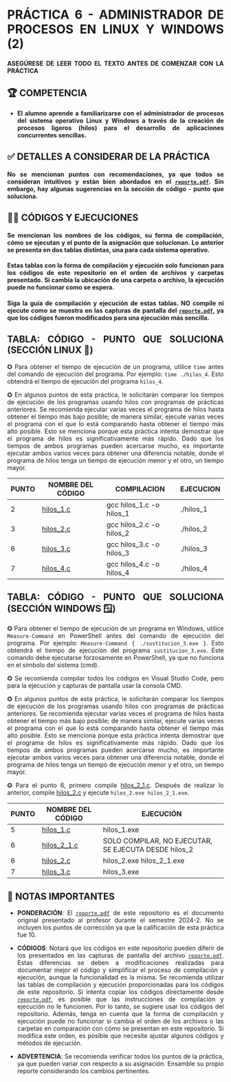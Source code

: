 <div style="text-align: justify">

# PRÁCTICA 6 - ADMINISTRADOR DE PROCESOS EN LINUX Y WINDOWS (2)

#### ASEGÚRESE DE LEER TODO EL TEXTO ANTES DE COMENZAR CON LA PRÁCTICA

## 🏆 COMPETENCIA

- **El alumno aprende a familiarizarse con el administrador de procesos del sistema operativo Linux y Windows a través de la creación de procesos ligeros (hilos) para el desarrollo de aplicaciones concurrentes sencillas.**

## ✅ DETALLES A CONSIDERAR DE LA PRÁCTICA

#### No se mencionan puntos con recomendaciones, ya que todos se consideran intuitivos y están bien abordados en el [`reporte.pdf`](Unidad2_Practica6_Reporte.pdf). Sin embargo, hay algunas sugerencias en la sección de código - punto que soluciona.

## 🧑‍💻 CÓDIGOS Y EJECUCIONES

#### Se mencionan los nombres de los códigos, su forma de compilación, cómo se ejecutan y el punto de la asignación que solucionan. Lo anterior se presenta en dos tablas distintas, una para cada sistema operativo.

#### Estas tablas con la forma de compilación y ejecución solo funcionan para los códigos de este repositorio en el orden de archivos y carpetas presentado. Si cambia la ubicación de una carpeta o archivo, la ejecución puede no funcionar como se espera.

#### Siga la guía de compilación y ejecución de estas tablas. NO compile ni ejecute como se muestra en las capturas de pantalla del [`reporte.pdf`](Unidad2_Practica6_Reporte.pdf), ya que los códigos fueron modificados para una ejecución más sencilla.

## TABLA: CÓDIGO - PUNTO QUE SOLUCIONA (SECCIÓN LINUX 🐧)

✪ Para obtener el tiempo de ejecución de un programa, utilice `time` antes del comando de ejecución del programa. Por ejemplo: `time ./hilos_4`. Esto obtendrá el tiempo de ejecución del programa `hilos_4`.

✪ En algunos puntos de esta práctica, le solicitarán comparar los tiempos de ejecución de los programas usando hilos con programas de prácticas anteriores. Se recomienda ejecutar varias veces el programa de hilos hasta obtener el tiempo más bajo posible; de manera similar, ejecute varias veces el programa con el que lo está comparando hasta obtener el tiempo más alto posible. Esto se menciona porque esta práctica intenta demostrar que el programa de hilos es significativamente más rápido. Dado que los tiempos de ambos programas pueden acercarse mucho, es importante ejecutar ambos varios veces para obtener una diferencia notable, donde el programa de hilos tenga un tiempo de ejecución menor y el otro, un tiempo mayor.

| PUNTO | NOMBRE DEL CÓDIGO | COMPILACION | EJECUCION |
|-------|-------------------|-------------|-----------|
| 2     | [hilos_1.c](LINUX/hilos_1.c) | gcc hilos_1.c -o hilos_1 | ./hilos_1 |
| 3     | [hilos_2.c](LINUX/hilos_2.c) | gcc hilos_2.c -o hilos_2 | ./hilos_2 |
| 6     | [hilos_3.c](LINUX/hilos_3.c) | gcc hilos_3.c -o hilos_3 | ./hilos_3 |
| 7     | [hilos_4.c](LINUX/hilos_4.c) | gcc hilos_4.c -o hilos_4 | ./hilos_4 |

## TABLA: CÓDIGO - PUNTO QUE SOLUCIONA (SECCIÓN WINDOWS 🪟)

✪ Para obtener el tiempo de ejecución de un programa en Windows, utilice `Measure-Command` en PowerShell antes del comando de ejecución del programa. Por ejemplo: `Measure-Command { ./sustitucion_3.exe }`. Esto obtendrá el tiempo de ejecución del programa `sustitucion_3.exe`. Este comando debe ejecutarse forzosamente en PowerShell, ya que no funciona en el símbolo del sistema (cmd).

✪ Se recomienda compilar todos los códigos en Visual Studio Code, pero para la ejecución y capturas de pantalla usar la consola CMD.

✪ En algunos puntos de esta práctica, le solicitarán comparar los tiempos de ejecución de los programas usando hilos con programas de prácticas anteriores. Se recomienda ejecutar varias veces el programa de hilos hasta obtener el tiempo más bajo posible; de manera similar, ejecute varias veces el programa con el que lo está comparando hasta obtener el tiempo más alto posible. Esto se menciona porque esta práctica intenta demostrar que el programa de hilos es significativamente más rápido. Dado que los tiempos de ambos programas pueden acercarse mucho, es importante ejecutar ambos varios veces para obtener una diferencia notable, donde el programa de hilos tenga un tiempo de ejecución menor y el otro, un tiempo mayor.

✪ Para el punto 6, primero compile [hilos_2_1.c](WINDOWS/hilos_2_1.c). Después de realizar lo anterior, compile [hilos_2.c](WINDOWS/hilos_2.c) y ejecute `hilos_2.exe hilos_2_1.exe`.

| PUNTO | NOMBRE DEL CÓDIGO | EJECUCIÓN |
|-------|-------------------|-----------|
| 5     | [hilos_1.c](WINDOWS/hilos_1.c) | hilos_1.exe |
| 6     | [hilos_2_1.c](WINDOWS/hilos_2_1.c) | SOLO COMPILAR, NO EJECUTAR, SE EJECUTA DESDE hilos_2 |
| 6     | [hilos_2.c](WINDOWS/hilos_2.c) | hilos_2.exe hilos_2_1.exe |
| 7     | [hilos_3.c](WINDOWS/hilos_3.c) | hilos_3.exe |

## 📝 NOTAS IMPORTANTES

- **PONDERACIÓN**: El [`reporte.pdf`](Unidad2_Practica6_Reporte.pdf) de este repositorio es el documento original presentado al profesor durante el semestre 2024-2. No se incluyen los puntos de corrección ya que la calificación de esta práctica fue 10.

- **CÓDIGOS**: Notará que los códigos en este repositorio pueden diferir de los presentados en las capturas de pantalla del archivo [`reporte.pdf`](Unidad2_Practica6_Reporte.pdf). Estas diferencias se deben a modificaciones realizadas para documentar mejor el código y simplificar el proceso de compilación y ejecución, aunque la funcionalidad es la misma. Se recomienda utilizar las tablas de compilación y ejecución proporcionadas para los códigos de este repositorio. Si intenta copiar los códigos directamente desde [`reporte.pdf`](Unidad2_Practica6_Reporte.pdf), es posible que las instrucciones de compilación y ejecución no le funcionen. Por lo tanto, se sugiere usar los códigos del repositorio. Además, tenga en cuenta que la forma de compilación y ejecución puede no funcionar si cambia el orden de los archivos o las carpetas en comparación con cómo se presentan en este repositorio. Si modifica este orden, es posible que necesite ajustar algunos códigos y métodos de ejecución.

- **ADVERTENCIA**: Se recomienda verificar todos los puntos de la práctica, ya que pueden variar con respecto a su asignación. Ensamble su propio reporte considerando los cambios pertinentes.

</div>